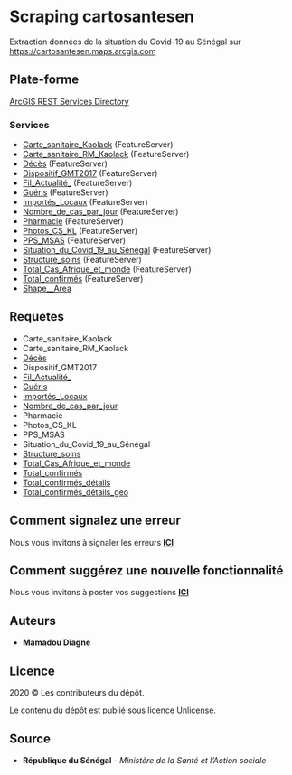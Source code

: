 # Scraping cartosantesen

Extraction données de la situation du Covid-19 au Sénégal sur https://cartosantesen.maps.arcgis.com

## Plate-forme

[ArcGIS REST Services Directory](https://services7.arcgis.com/Z6qiqUaS6ImjYL5S/ArcGIS/rest/services)

### Services

* [Carte_sanitaire_Kaolack](https://services7.arcgis.com/Z6qiqUaS6ImjYL5S/ArcGIS/rest/services/Carte_sanitaire_Kaolack/FeatureServer) (FeatureServer)
* [Carte_sanitaire_RM_Kaolack](https://services7.arcgis.com/Z6qiqUaS6ImjYL5S/ArcGIS/rest/services/Carte_sanitaire_RM_Kaolack/FeatureServer) (FeatureServer)
* [Décès](https://services7.arcgis.com/Z6qiqUaS6ImjYL5S/ArcGIS/rest/services/D%c3%a9c%c3%a8s/FeatureServer) (FeatureServer)
* [Dispositif_GMT2017](https://services7.arcgis.com/Z6qiqUaS6ImjYL5S/ArcGIS/rest/services/Dispositif_GMT2017/FeatureServer) (FeatureServer)
* [Fil_Actualité_](https://services7.arcgis.com/Z6qiqUaS6ImjYL5S/ArcGIS/rest/services/Fil_Actualit%c3%a9_/FeatureServer) (FeatureServer)
* [Guéris](https://services7.arcgis.com/Z6qiqUaS6ImjYL5S/ArcGIS/rest/services/Gu%c3%a9ris/FeatureServer) (FeatureServer)
* [Importés_Locaux](https://services7.arcgis.com/Z6qiqUaS6ImjYL5S/ArcGIS/rest/services/Import%c3%a9s_Locaux/FeatureServer) (FeatureServer)
* [Nombre_de_cas_par_jour](https://services7.arcgis.com/Z6qiqUaS6ImjYL5S/ArcGIS/rest/services/Nombre_de_cas_par_jour/FeatureServer) (FeatureServer)
* [Pharmacie](https://services7.arcgis.com/Z6qiqUaS6ImjYL5S/ArcGIS/rest/services/Pharmacie/FeatureServer) (FeatureServer)
* [Photos_CS_KL](https://services7.arcgis.com/Z6qiqUaS6ImjYL5S/ArcGIS/rest/services/Photos_CS_KL/FeatureServer) (FeatureServer)
* [PPS_MSAS](https://services7.arcgis.com/Z6qiqUaS6ImjYL5S/ArcGIS/rest/services/PPS_MSAS/FeatureServer) (FeatureServer)
* [Situation_du_Covid_19_au_Sénégal](https://services7.arcgis.com/Z6qiqUaS6ImjYL5S/ArcGIS/rest/services/Situation_du_Covid_19_au_S%c3%a9n%c3%a9gal/FeatureServer) (FeatureServer)
* [Structure_soins](https://services7.arcgis.com/Z6qiqUaS6ImjYL5S/ArcGIS/rest/services/Structure_soins/FeatureServer) (FeatureServer)
* [Total_Cas_Afrique_et_monde](https://services7.arcgis.com/Z6qiqUaS6ImjYL5S/ArcGIS/rest/services/Total_Cas_Afrique_et_monde/FeatureServer) (FeatureServer)
* [Total_confirmés](https://services7.arcgis.com/Z6qiqUaS6ImjYL5S/ArcGIS/rest/services/Total_confirm%c3%a9s/FeatureServer) (FeatureServer)
* [Shape__Area](https://services7.arcgis.com/Z6qiqUaS6ImjYL5S/arcgis/rest/services/Situation_Covid19_Mise_a_jour/FeatureServer/1/query?f=json&returnGeometry=true&spatialRel=esriSpatialRelIntersects&geometry=%7B%22xmin%22%3A-1878516.4071409777%2C%22ymin%22%3A1252344.27142898%2C%22xmax%22%3A-1252344.27142898%2C%22ymax%22%3A1878516.4071409777%2C%22spatialReference%22%3A%7B%22wkid%22%3A102100%7D%7D&geometryType=esriGeometryEnvelope&inSR=102100&outFields=*&outSR=102100&resultType=tile)


## Requetes


* Carte_sanitaire_Kaolack
* Carte_sanitaire_RM_Kaolack
* [Décès](https://services7.arcgis.com/Z6qiqUaS6ImjYL5S/arcgis/rest/services/D%C3%A9c%C3%A8s/FeatureServer/0/query?f=json&where=1%3D1&returnGeometry=false&spatialRel=esriSpatialRelIntersects&outFields=*&resultOffset=0&resultRecordCount=50&cacheHint=true
)
* Dispositif_GMT2017
* [Fil_Actualité_](https://services7.arcgis.com/Z6qiqUaS6ImjYL5S/arcgis/rest/services/Fil_Actualit%C3%A9_/FeatureServer/0/query?f=json&where=1%3D1&returnGeometry=false&spatialRel=esriSpatialRelIntersects&outFields=*&orderByFields=Date%20desc&resultOffset=0&resultRecordCount=25&cacheHint=true)
* [Guéris](https://services7.arcgis.com/Z6qiqUaS6ImjYL5S/arcgis/rest/services/Gu%C3%A9ris/FeatureServer/0/query?f=json&where=1%3D1&returnGeometry=false&spatialRel=esriSpatialRelIntersects&outFields=*&resultOffset=0&resultRecordCount=50&cacheHint=true
)
* [Importés_Locaux](https://services7.arcgis.com/Z6qiqUaS6ImjYL5S/arcgis/rest/services/Import%C3%A9s_Locaux/FeatureServer/0/query?f=json&where=1%3D1&returnGeometry=false&spatialRel=esriSpatialRelIntersects&outFields=*&outStatistics=%5B%7B%22statisticType%22%3A%22avg%22%2C%22onStatisticField%22%3A%22Cas_contacts_et_communautaires%22%2C%22outStatisticFieldName%22%3A%22Cas_contacts_et_communautaires%22%7D%2C%7B%22statisticType%22%3A%22avg%22%2C%22onStatisticField%22%3A%22Cas_importes%22%2C%22outStatisticFieldName%22%3A%22Cas_importes%22%7D%5D&cacheHint=true
)
* [Nombre_de_cas_par_jour](https://services7.arcgis.com/Z6qiqUaS6ImjYL5S/arcgis/rest/services/Nombre_de_cas_par_jour/FeatureServer/0/query?f=json&where=1%3D1&returnGeometry=false&spatialRel=esriSpatialRelIntersects&outFields=*&resultOffset=0&resultRecordCount=2000&cacheHint=true
)
* Pharmacie
* Photos_CS_KL
* PPS_MSAS
* Situation_du_Covid_19_au_Sénégal
* [Structure_soins](https://services7.arcgis.com/Z6qiqUaS6ImjYL5S/arcgis/rest/services/Situation_Covid19_Mise_a_jour/FeatureServer/0/query?f=json&returnGeometry=true&spatialRel=esriSpatialRelIntersects&geometry=%7B%22xmin%22%3A-1878516.4071409777%2C%22ymin%22%3A1252344.27142898%2C%22xmax%22%3A-1252344.27142898%2C%22ymax%22%3A1878516.4071409777%2C%22spatialReference%22%3A%7B%22wkid%22%3A102100%7D%7D&geometryType=esriGeometryEnvelope&inSR=102100&outFields=*&outSR=102100&resultType=tile)
* [Total_Cas_Afrique_et_monde](https://services7.arcgis.com/Z6qiqUaS6ImjYL5S/arcgis/rest/services/Total_Cas_Afrique_et_monde/FeatureServer/0/query?f=json&where=1%3D1&returnGeometry=false&spatialRel=esriSpatialRelIntersects&outFields=*&resultOffset=0&resultRecordCount=50&cacheHint=true
)
* [Total_confirmés](https://services7.arcgis.com/Z6qiqUaS6ImjYL5S/arcgis/rest/services/Total_confirm%C3%A9s/FeatureServer/0/query?f=json&where=1%3D1&returnGeometry=false&spatialRel=esriSpatialRelIntersects&outFields=*&resultOffset=0&resultRecordCount=50&cacheHint=true
)
* [Total_confirmés_détails](https://services7.arcgis.com/Z6qiqUaS6ImjYL5S/arcgis/rest/services/Situation_Covid19_Mise_a_jour/FeatureServer/0/query?f=json&where=1%3D1&returnGeometry=false&spatialRel=esriSpatialRelIntersects&outFields=*&orderByFields=Cas_conf%20desc&resultOffset=0&resultRecordCount=25&cacheHint=true)
* [Total_confirmés_détails_geo](https://services7.arcgis.com/Z6qiqUaS6ImjYL5S/arcgis/rest/services/Situation_Covid19_Mise_a_jour/FeatureServer/0/query?f=json&returnGeometry=true&spatialRel=esriSpatialRelIntersects&geometry=%7B%22xmin%22%3A-2504688.5428529754%2C%22ymin%22%3A1252344.27142898%2C%22xmax%22%3A-1878516.4071409777%2C%22ymax%22%3A1878516.4071409777%2C%22spatialReference%22%3A%7B%22wkid%22%3A102100%7D%7D&geometryType=esriGeometryEnvelope&inSR=102100&outFields=*&outSR=102100&resultType=tile)


## Comment signalez une erreur

Nous vous invitons à signaler les erreurs [**ICI**](https://github.com/OpenCOVID19-Senegal/scraping-cartosantesen/issues)

## Comment suggérez une nouvelle fonctionnalité

Nous vous invitons à poster vos suggestions [**ICI**](https://github.com/OpenCOVID19-Senegal/scraping-cartosantesen/pulls)

## Auteurs

* **Mamadou Diagne**


## Licence

2020 © Les contributeurs du dépôt.

Le contenu du dépôt est publié sous licence [Unlicense](https://spdx.org/licenses/Unlicense.html).

## Source

* **République du Sénégal** - *Ministère de la Santé et l’Action sociale*
